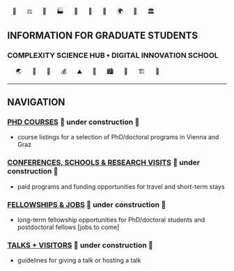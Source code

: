 <!-- phd program info pages created 13112023 for complexity science hub • digital school of innovation • crc -->
&nbsp;&nbsp;&nbsp;💊 &nbsp;&nbsp;&nbsp;&nbsp;&nbsp;⚖️  &nbsp;&nbsp;&nbsp;&nbsp;&nbsp;🦉  &nbsp;&nbsp;&nbsp;&nbsp;&nbsp;🏭  &nbsp;&nbsp;&nbsp;&nbsp;&nbsp;🐨  &nbsp;&nbsp;&nbsp;&nbsp;&nbsp;🚆  &nbsp;&nbsp;&nbsp;&nbsp;&nbsp;🌾  &nbsp;&nbsp;&nbsp;&nbsp;&nbsp;🌍  &nbsp;&nbsp;&nbsp;&nbsp;&nbsp;🐝  &nbsp;&nbsp;&nbsp;&nbsp;&nbsp;🏛️
## INFORMATION FOR GRADUATE STUDENTS
### COMPLEXITY SCIENCE HUB • DIGITAL INNOVATION SCHOOL
&nbsp;&nbsp;&nbsp;&nbsp;&nbsp;🌏 &nbsp;&nbsp;&nbsp;&nbsp;&nbsp;🐖 &nbsp;&nbsp;&nbsp;&nbsp;&nbsp;🌴 &nbsp;&nbsp;&nbsp;&nbsp;&nbsp;💰 &nbsp;&nbsp;&nbsp;&nbsp;&nbsp;⛰️ &nbsp;&nbsp;&nbsp;&nbsp;&nbsp;🐞 &nbsp;&nbsp;&nbsp;&nbsp;&nbsp;🏙️ &nbsp;&nbsp;&nbsp;&nbsp;&nbsp;🐫 &nbsp;&nbsp;&nbsp;&nbsp;&nbsp;🏗️ &nbsp;&nbsp;&nbsp;&nbsp;&nbsp;🔫


---

## NAVIGATION
<!--
### [PHD PROGRAMS](phdprograms.html)  🚧  under construction  🚧
- requirements of selected PhD/doctoral programs in Vienna and Graz
-->

### [PHD COURSES](phdcourses.html)  🚧  under construction  🚧
- course listings for a selection of PhD/doctoral programs in Vienna and Graz

### [CONFERENCES, SCHOOLS & RESEARCH VISITS](visits-conferences.html)  🚧  under construction  🚧
-  paid programs and funding opportunities for travel and short-term stays

### [FELLOWSHIPS & JOBS](fellowships.html)  🚧  under construction  🚧
- long-term fellowship opportunities for PhD/doctoral students and postdoctoral fellows \[jobs to come\]

### [TALKS + VISITORS](talks-visitors.html)  🚧  under construction  🚧
- guidelines for giving a talk or hosting a talk
